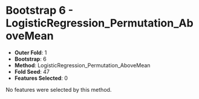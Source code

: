 # Bootstrap 6 - LogisticRegression_Permutation_AboveMean

- **Outer Fold**: 1
- **Bootstrap**: 6
- **Method**: LogisticRegression_Permutation_AboveMean
- **Fold Seed**: 47
- **Features Selected**: 0

No features were selected by this method.
